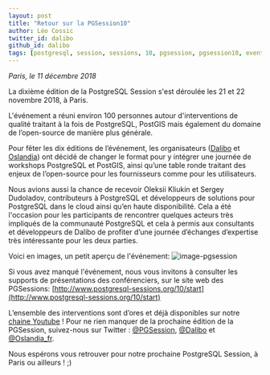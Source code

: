 ```yaml
---
layout: post
title: "Retour sur la PGSession10"
author: Léo Cossic
twitter_id: dalibo
github_id: dalibo
tags: [postgresql, session, sessions, 10, pgsession, pgsession10, event, evenement, conférences, conférence, paris, table, ronde, dalibo, workshops]
---
```


*Paris, le 11 décembre 2018*

La dixième édition de la PostgreSQL Session s'est déroulée les 21 et 22 novembre 2018, à Paris. 

<!--MORE-->

L'événement a réuni environ 100 personnes autour d'interventions de qualité traitant à la fois de PostgreSQL, PostGIS mais également du domaine de l’open-source de manière plus générale.


Pour fêter les dix éditions de l’événement, les organisateurs ([Dalibo](https://dalibo.com) et [Oslandia](https://oslandia.com)) ont décidé de changer le format pour y intégrer une journée de workshops PostgreSQL et PostGIS, ainsi qu’une table ronde traitant des enjeux de l’open-source pour les fournisseurs comme pour les utilisateurs.

Nous avions aussi la chance de recevoir Oleksii Kliukin et Sergey Dudoladov, contributeurs à PostgreSQL et développeurs de solutions pour PostgreSQL dans le cloud ainsi qu’en haute disponibilité. Cela a été l'occasion pour les participants de rencontrer quelques acteurs très impliqués de la communauté PostgreSQL et cela à permis aux consultants et développeurs de Dalibo de profiter d’une journée d’échanges d’expertise très intéressante pour les deux parties.

Voici en images, un petit aperçu de l'événement:
![image-pgsession](https://github.com/dalibo/blog/blob/gh-pages/img/montage-pgsession10.png?raw=true)

Si vous avez manqué l'événement, nous vous invitons à consulter les supports de présentations des conférenciers, sur le site web des PGSessions: [http://www.postgresql-sessions.org/10/start](http://www.postgresql-sessions.org/10/start)

L’ensemble des interventions sont d’ores et déjà disponibles sur notre [chaine Youtube](https://www.youtube.com/watch?v=udwzu1j3eSU&list=PLdz5EN2NV_7C0k25FPXca1OVjgkRB-QZi) !
Pour ne rien manquer de la prochaine édition de la PGSession, suivez-nous sur Twitter : [@PGSession](https://twitter.com/pgsession), [@Dalibo](https://twitter.com/dalibo) et [@Oslandia_fr](https://twitter.com/oslandia_fr).

Nous espérons vous retrouver pour notre prochaine PostgreSQL Session, à Paris ou ailleurs ! ;)
